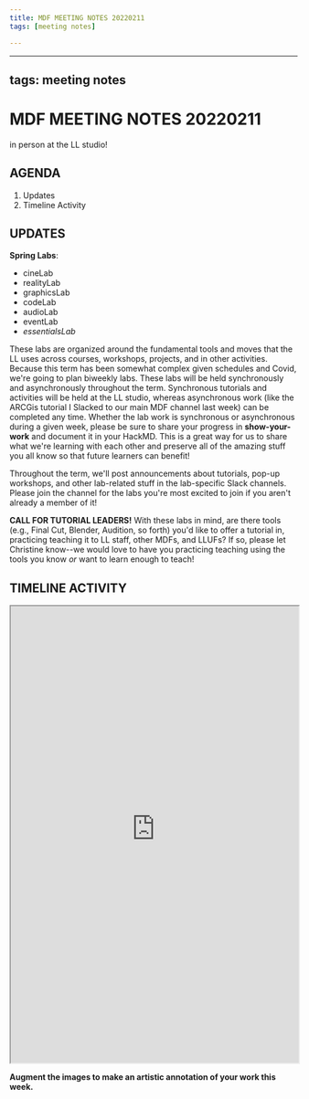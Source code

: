 ```yaml
---
title: MDF MEETING NOTES 20220211
tags: [meeting notes]

---
```


---
tags: meeting notes
---

# MDF MEETING NOTES 20220211

in person at the LL studio!

## AGENDA
1. Updates
2. Timeline Activity


## UPDATES
**Spring Labs**:
* cineLab
* realityLab
* graphicsLab
* codeLab
* audioLab
* eventLab
* *essentialsLab*

These labs are organized around the fundamental tools and moves that the LL uses across courses, workshops, projects, and in other activities. Because this term has been somewhat complex given schedules and Covid, we're going to plan biweekly labs. These labs will be held synchronously and asynchronously throughout the term. Synchronous tutorials and activities will be held at the LL studio, whereas asynchronous work (like the ARCGis tutorial I Slacked to our main MDF channel last week) can be completed any time. Whether the lab work is synchronous or asynchronous during a given week, please be sure to share your progress in **show-your-work** and document it in your HackMD. This is a great way for us to share what we're learning with each other and preserve all of the amazing stuff you all know so that future learners can benefit!

Throughout the term, we'll post announcements about tutorials, pop-up workshops, and other lab-related stuff in the lab-specific Slack channels. Please join the channel for the labs you're most excited to join if you aren't already a member of it!

**CALL FOR TUTORIAL LEADERS!**
With these labs in mind, are there tools (e.g., Final Cut, Blender, Audition, so forth) you'd like to offer a tutorial in, practicing teaching it to LL staff, other MDFs, and LLUFs? If so, please let Christine know--we would love to have you practicing teaching using the tools you know *or* want to learn enough to teach!

## TIMELINE ACTIVITY

<iframe src="https://ll-timeline-machine.herokuapp.com/show/customview/ShowYourImages/MDF_WEEKLY_MEETING" width="100%" height="800px" frameborder="2"></iframe>


**Augment the images to make an artistic annotation of your work this week.**